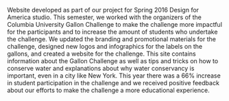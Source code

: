 Website developed as part of our project for Spring 2016 Design for America studio.  This semester, we worked with the organizers of the Columbia University Gallon Challenge to make the challenge more impactful for the participants and to increase the amount of students who undertake the challenge.  We updated the branding and promotional materials for the challenge, designed new logos and infographics for the labels on the gallons, and created a website for the challenge.  This site contains information about the Gallon Challenge as well as tips and tricks on how to conserve water and explanations about why water conservancy is important, even in a city like New York.  This year there was a 66% increase in student participation in the challenge and we received positive feedback about our efforts to make the challenge a more educational experience.
